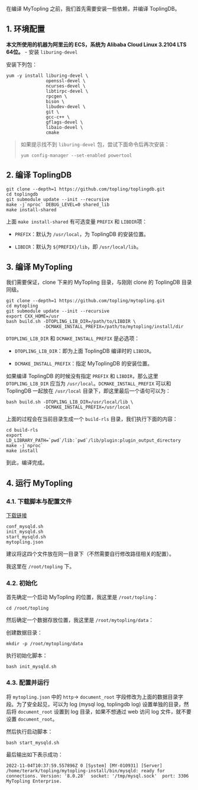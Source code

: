 在编译 MyTopling 之前，我们首先需要安装一些依赖，并编译 ToplingDB。

## 1. 环境配置

**本文所使用的机器为阿里云的 ECS，系统为 Alibaba Cloud Linux 3.2104 LTS 64位。**
\-
安装 `liburing-devel`

安装下列包：

```shell
yum -y install liburing-devel \
               openssl-devel \
               ncurses-devel \
               libtirpc-devel \
               rpcgen \
               bison \
               libudev-devel \
               git \
               gcc-c++ \
               gflags-devel \
               libaio-devel \
               cmake
```

> 如果提示找不到 `liburing-devel` 包，尝试下面命令后再次安装：
>
> `yum config-manager --set-enabled powertool`

## 2. 编译 ToplingDB

```shell
git clone --depth=1 https://github.com/topling/toplingdb.git
cd toplingdb
git submodule update --init --recursive
make -j`nproc` DEBUG_LEVEL=0 shared_lib
make install-shared
```

上面 `make install-shared` 有可选变量  `PREFIX` 和 `LIBDIR`项：

- `PREFIX`：默认为 `/usr/local`，为 ToplingDB 的安装位置。
  
- `LIBDIR`：默认为 `${PREFIX}/lib`，即 `/usr/local/lib`。

## 3. 编译 MyTopling

我们需要保证，clone 下来的 MyTopling 目录，与刚刚 clone 的 ToplingDB 目录同级。

```shell
git clone --depth=1 https://github.com/topling/mytopling.git
cd mytopling
git submodule update --init --recursive
export CXX_HOME=/usr
bash build.sh -DTOPLING_LIB_DIR=/path/to/LIBDIR \
              -DCMAKE_INSTALL_PREFIX=/path/to/mytopling/install/dir
```

`DTOPLING_LIB_DIR` 和 `DCMAKE_INSTALL_PREFIX` 是必选项：

- `DTOPLING_LIB_DIR`：即为上面 ToplingDB 编译时的 `LIBDIR`。
  
- `DCMAKE_INSTALL_PREFIX`：指定 MyToplingDB 的安装位置。

如果编译 ToplingDB 的时候没有指定 `PREFIX` 和 `LIBDIR`，那么这里 `DTOPLING_LIB_DIR` 应当为 `/usr/local`。`DCMAKE_INSTALL_PREFIX` 可以和 ToplingDB 一起放在 `/usr/local` 目录下，即这里最后一个语句可以为：

```shell
bash build.sh -DTOPLING_LIB_DIR=/usr/local/lib \
              -DCMAKE_INSTALL_PREFIX=/usr/local
```

上面的过程会在当前目录生成一个 `build-rls` 目录，我们执行下面的内容：

```shell
cd build-rls
export LD_LIBRARY_PATH=`pwd`/lib:`pwd`/lib/plugin:plugin_output_directory
make -j`nproc`
make install
```

到此，编译完成。



## 4. 运行 MyTopling



### 4.1. 下载脚本与配置文件



[下载链接](https://github.com/topling/mytopling/tree/topling-8.0.28-2022-10-12-9cc489f6/mytopling-conf)

```
conf_mysqld.sh
init_mysqld.sh
start_mysqld.sh
mytopling.json
```

建议将这四个文件放在同一目录下（不然需要自行修改路径相关的配置）。

我这里在 `/root/topling` 下。



### 4.2. 初始化



首先确定一个启动 MyTopling 的位置，我这里是 `/root/topling`：

```
cd /root/topling
```

然后确定一个数据存放位置，我这里是 `/root/mytopling/data`：

创建数据目录：

```shell
mkdir -p /root/mytopling/data
```

执行初始化脚本：

```shell
bash init_mysqld.sh
```



### 4.3. 配置并运行



将 `mytopling.json` 中的 `http`-> `document_root` 字段修改为上面的数据目录字段。为了安全起见，可以为 log (mysql log, toplingdb log) 设置单独的目录，然后将 `document_root` 设置到 log 目录，如果不想通过 web 访问 log 文件，就不要设置 `document_root`。

然后执行启动脚本：

```shell
bash start_mysqld.sh
```



最后输出如下表示成功：

```
2022-11-04T10:37:59.557896Z 0 [System] [MY-010931] [Server] /home/terark/topling/mytopling-install/bin/mysqld: ready for connections. Version: '8.0.28'  socket: '/tmp/mysql.sock'  port: 3306  MyTopling Enterprise.
```













